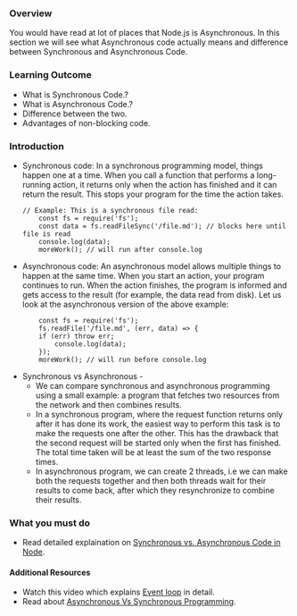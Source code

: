 ### Overview
You would have read at lot of places that Node.js is Asynchronous. In this section we will see what Asynchronous code actually means and difference between Synchronous and Asynchronous Code.

### Learning Outcome
- What is Synchronous Code.?
- What is Asynchronous Code.?
- Difference between the two.
- Advantages of non-blocking code.

### Introduction
- Synchronous code: In a synchronous programming model, things happen one at a time. When you call a function that performs a long-running action, it returns only when the action has finished and it can return the result. This stops your program for the time the action takes.
    ```
    // Example: This is a synchronous file read:
        const fs = require('fs');
        const data = fs.readFileSync('/file.md'); // blocks here until file is read
        console.log(data);
        moreWork(); // will run after console.log
    ```
- Asynchronous code: An asynchronous model allows multiple things to happen at the same time. When you start an action, your program continues to run. When the action finishes, the program is informed and gets access to the result (for example, the data read from disk). Let us look at the asynchronous version of the above example:
    ```
        const fs = require('fs');
        fs.readFile('/file.md', (err, data) => {
        if (err) throw err;
            console.log(data);
        });
        moreWork(); // will run before console.log
    ```
- Synchronous vs Asynchronous -
    - We can compare synchronous and asynchronous programming using a small example: a program that fetches two resources from the network and then combines results.
    - In a synchronous program, where the request function returns only after it has done its work, the easiest way to perform this task is to make the requests one after the other. This has the drawback that the second request will be started only when the first has finished. The total time taken will be at least the sum of the two response times.
    - In asynchronous program, we can create 2 threads, i.e we can make both the requests together and then both threads wait for their results to come back, after which they resynchronize to combine their results.

### What you must do
- Read detailed explaination on [Synchronous vs. Asynchronous Code in Node](https://adrianmejia.com/asynchronous-vs-synchronous-handling-concurrency-in-javascript/).


#### Additional Resources
- Watch this video which explains [Event loop](https://www.youtube.com/watch?v=8aGhZQkoFbQ&t=7s) in detail.
- Read about [Asynchronous Vs Synchronous Programming](https://www.youtube.com/watch?v=Kpn2ajSa92c).



